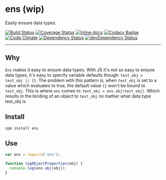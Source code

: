 # ens (wip)

Easily ensure data types.

[![Build Status](https://travis-ci.org/opensoars/ens.svg)](https://travis-ci.org/opensoars/ens)
[![Coverage Status](https://coveralls.io/repos/opensoars/ens/badge.svg?branch=master&service=github)](https://coveralls.io/github/opensoars/ens?branch=master)
[![Inline docs](http://inch-ci.org/github/opensoars/ens.svg?branch=master)](http://inch-ci.org/github/opensoars/ens)
[![Codacy Badge](https://api.codacy.com/project/badge/f3e64501763645b9aa483bf83a4dd1d5)](https://www.codacy.com/app/sam_1700/ens)
[![Code Climate](https://codeclimate.com/github/opensoars/ens/badges/gpa.svg)](https://codeclimate.com/github/opensoars/ens)
[![Dependency Status](https://david-dm.org/opensoars/ens.svg)](https://david-dm.org/opensoars/ens)
[![devDependency Status](https://david-dm.org/opensoars/ens/dev-status.svg)](https://david-dm.org/opensoars/ens#info=devDependencies)

---
 
## Why

`Ens` makes it easy to ensure data types. With JS it's not so easy to ensure data types, it's easy to specify variable defaults though: `test_obj = test_obj || {}`. The problem with this pattern is, when `test_obj` is set to a value which evaluates to true, the default value `{}` won't be bound to `test_obj`. This is where `ens` comes in: `test_obj = ens.obj(test_obj)`. Which results in the binding of an object to `test_obj` no mather what data type test_obj is.


## Install

`npm install ens`


## Use

```js
var ens = require('ens');

function logObjectProperties(obj) {
  console.log(ens.obj(obj))
}
```
